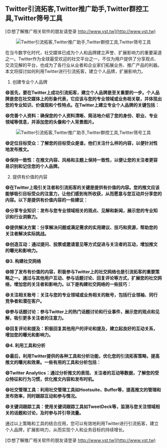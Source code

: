 ## **Twitter引流拓客,Twitter推广助手,Twitter群控工具,Twitter筛号工具**

[😍想了解推广相关软件的朋友请登录 http://www.vst.tw](http://www.vst.tw)

 <center><img src="https://vst.tw/MP4/tuiguang/png/4.png" alt="Twitter引流拓客,Twitter推广助手,Twitter群控工具,Twitter筛号工具"></center>

在当今数字化时代，社交媒体已成为个人和品牌建立声誉、扩展影响力的重要渠道之一。Twitter作为全球最受欢迎的社交平台之一，不仅为用户提供了分享观点、交流见解的平台，也成为了各行业从业者和企业家们拓展业务、推广产品的利器。本文将探讨如何利用Twitter进行引流拓客，建立个人品牌，扩展影响力。

1. 创建专业个人品牌

**😄首先，要在Twitter上成功引流拓客，建立个人品牌是至关重要的一步。个人品牌是您在社交媒体上的形象代表，它应该与您的专业领域或业务相关联，并体现出您的专业知识、价值观和个性特点。在Twitter上建立专业个人品牌的关键包括：**

**😄完善个人资料：确保您的个人资料清晰、简洁地介绍了您的身份、职业、专业领域等信息，并添加您的头像和个人背景图片。**

 <center><img src="https://vst.tw/MP4/tuiguang/png/3.png" alt="Twitter引流拓客,Twitter推广助手,Twitter群控工具,Twitter筛号工具"></center>

**😄定位目标受众：了解您的目标受众是谁，他们关注什么样的内容，以便针对性地发布推文。**

**😄保持一致性：在推文内容、风格和主题上保持一致性，以便让您的关注者更容易识别和记住您的个人品牌。**

2. 提供有价值的内容

**😄在Twitter上吸引关注者和引流拓客的关键是提供有价值的内容。您的推文应该能够吸引目标受众的注意力，让他们感到有所收获，从而愿意与您互动并分享您的内容。以下是提供有价值内容的一些建议：**

**😄分享专业知识：发布与您专业领域相关的观点、见解和新闻，展示您的专业知识和行业洞察力。**

**😄提供解决方案：分享解决问题或满足需求的实用建议、技巧和资源，帮助您的关注者解决实际挑战。**

**😄创造互动：通过提问、投票或邀请意见等方式促进与关注者的互动，增加推文的曝光和影响力。**

**😄3. 构建社交网络**

**😄除了发布有价值的内容，积极参与Twitter上的社交网络也是引流拓客的重要策略之一。通过与其他用户互动、参与话题讨论、回复评论等方式，扩展您的社交网络，增加您的关注者和影响力。以下是构建社交网络的一些技巧：**

**😄关注相关账号：关注与您的专业领域或业务相关的账号，包括行业领袖、同行竞争者和潜在客户。**

**😄参与话题讨论：参与Twitter上的热门话题讨论和行业事件，展示您的观点和见解，吸引更多关注者的注意力。**

**😄回复评论和提及：积极回复其他用户的评论和提及，建立起良好的互动关系，增加您的曝光和影响力。**

**😄4. 利用工具和分析**

**😄最后，利用Twitter提供的各种工具和分析功能，优化您的引流拓客策略，提高推文的曝光和效果。一些有用的工具和分析包括：**

**😄Twitter Analytics：通过分析推文的表现、关注者的互动等数据，了解您的受众特征和行为习惯，优化推文内容和发布时机。**

**😄社交管理工具：利用社交管理工具如Hootsuite、Buffer等，提高推文的管理和发布效率，同时跟踪互动和参与情况。**

**😄关键词跟踪工具：使用关键词跟踪工具如TweetDeck等，监测与您关注领域相关的话题和讨论，及时参与并引导流量。**

通过以上策略和工具的结合应用，您可以有效地利用Twitter进行引流拓客，建立个人品牌，扩展影响力，从而实现个人和业务目标的持续增长。

[😍想了解推广相关软件的朋友请登录 http://www.vst.tw](http://www.vst.tw)



